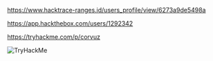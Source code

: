 https://www.hacktrace-ranges.id/users_profile/view/6273a9de5498a

https://app.hackthebox.com/users/1292342

https://tryhackme.com/p/corvuz

<img href="https://tryhackme.com/p/corvuz" src="https://tryhackme-badges.s3.amazonaws.com/corvuz.png" alt="TryHackMe">

